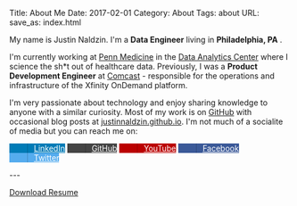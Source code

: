 Title: About Me
Date: 2017-02-01
Category: About
Tags: about
URL:
save_as: index.html

My name is Justin Naldzin. I'm a **Data Engineer** living in **Philadelphia, PA** .

I'm currently working at [Penn Medicine](https://www.pennmedicine.org/) in the [Data Analytics Center](http://www.med.upenn.edu/dac/) where I science the sh\*t out of healthcare data.  Previously, I was a **Product Development Engineer** at [Comcast](https://www.comcast.com/) - responsible for the operations and infrastructure of the Xfinity OnDemand platform.

I'm very passionate about technology and enjoy sharing knowledge to anyone with a similar curiosity.  Most of my work is on [GitHub](https://github.com/justinnaldzin/) with occasional blog posts at [justinnaldzin.github.io](https://justinnaldzin.github.io/).  I'm not much of a socialite of media but you can reach me on:


<style>
/*
 * Social Buttons for Bootstrap
 *
 * Copyright 2013-2016 Panayiotis Lipiridis
 * Licensed under the MIT License
 *
 * https://github.com/lipis/bootstrap-social
 */
.btn-social{position:relative;padding-left:44px;text-align:left;white-space:nowrap;overflow:hidden;text-overflow:ellipsis}.btn-social>:first-child{position:absolute;left:0;top:0;bottom:0;width:32px;line-height:34px;font-size:1.6em;text-align:center;border-right:1px solid rgba(0,0,0,0.2)}
.btn-social.btn-lg{padding-left:61px}.btn-social.btn-lg>:first-child{line-height:45px;width:45px;font-size:1.8em}
.btn-social.btn-sm{padding-left:38px}.btn-social.btn-sm>:first-child{line-height:28px;width:28px;font-size:1.4em}
.btn-social.btn-xs{padding-left:30px}.btn-social.btn-xs>:first-child{line-height:20px;width:20px;font-size:1.2em}
.btn-social-icon{position:relative;padding-left:44px;text-align:left;white-space:nowrap;overflow:hidden;text-overflow:ellipsis;height:34px;width:34px;padding:0}.btn-social-icon>:first-child{position:absolute;left:0;top:0;bottom:0;width:32px;line-height:34px;font-size:1.6em;text-align:center;border-right:1px solid rgba(0,0,0,0.2)}
.btn-social-icon.btn-lg{padding-left:61px}.btn-social-icon.btn-lg>:first-child{line-height:45px;width:45px;font-size:1.8em}
.btn-social-icon.btn-sm{padding-left:38px}.btn-social-icon.btn-sm>:first-child{line-height:28px;width:28px;font-size:1.4em}
.btn-social-icon.btn-xs{padding-left:30px}.btn-social-icon.btn-xs>:first-child{line-height:20px;width:20px;font-size:1.2em}
.btn-social-icon>:first-child{border:none;text-align:center;width:100% !important}
.btn-social-icon.btn-lg{height:45px;width:45px;padding-left:0;padding-right:0}
.btn-social-icon.btn-sm{height:30px;width:30px;padding-left:0;padding-right:0}
.btn-social-icon.btn-xs{height:22px;width:22px;padding-left:0;padding-right:0}
.btn-adn{color:#fff;background-color:#d87a68;border-color:rgba(0,0,0,0.2)}.btn-adn:focus,.btn-adn.focus{color:#fff;background-color:#ce563f;border-color:rgba(0,0,0,0.2)}
.btn-adn:hover{color:#fff;background-color:#ce563f;border-color:rgba(0,0,0,0.2)}
.btn-adn:active,.btn-adn.active,.open>.dropdown-toggle.btn-adn{color:#fff;background-color:#ce563f;border-color:rgba(0,0,0,0.2)}.btn-adn:active:hover,.btn-adn.active:hover,.open>.dropdown-toggle.btn-adn:hover,.btn-adn:active:focus,.btn-adn.active:focus,.open>.dropdown-toggle.btn-adn:focus,.btn-adn:active.focus,.btn-adn.active.focus,.open>.dropdown-toggle.btn-adn.focus{color:#fff;background-color:#b94630;border-color:rgba(0,0,0,0.2)}
.btn-adn:active,.btn-adn.active,.open>.dropdown-toggle.btn-adn{background-image:none}
.btn-adn.disabled:hover,.btn-adn[disabled]:hover,fieldset[disabled] .btn-adn:hover,.btn-adn.disabled:focus,.btn-adn[disabled]:focus,fieldset[disabled] .btn-adn:focus,.btn-adn.disabled.focus,.btn-adn[disabled].focus,fieldset[disabled] .btn-adn.focus{background-color:#d87a68;border-color:rgba(0,0,0,0.2)}
.btn-adn .badge{color:#d87a68;background-color:#fff}
.btn-facebook{color:#fff;background-color:#3b5998;border-color:rgba(0,0,0,0.2)}.btn-facebook:focus,.btn-facebook.focus{color:#fff;background-color:#2d4373;border-color:rgba(0,0,0,0.2)}
.btn-facebook:hover{color:#fff;background-color:#2d4373;border-color:rgba(0,0,0,0.2)}
.btn-facebook:active,.btn-facebook.active,.open>.dropdown-toggle.btn-facebook{color:#fff;background-color:#2d4373;border-color:rgba(0,0,0,0.2)}.btn-facebook:active:hover,.btn-facebook.active:hover,.open>.dropdown-toggle.btn-facebook:hover,.btn-facebook:active:focus,.btn-facebook.active:focus,.open>.dropdown-toggle.btn-facebook:focus,.btn-facebook:active.focus,.btn-facebook.active.focus,.open>.dropdown-toggle.btn-facebook.focus{color:#fff;background-color:#23345a;border-color:rgba(0,0,0,0.2)}
.btn-facebook:active,.btn-facebook.active,.open>.dropdown-toggle.btn-facebook{background-image:none}
.btn-facebook.disabled:hover,.btn-facebook[disabled]:hover,fieldset[disabled] .btn-facebook:hover,.btn-facebook.disabled:focus,.btn-facebook[disabled]:focus,fieldset[disabled] .btn-facebook:focus,.btn-facebook.disabled.focus,.btn-facebook[disabled].focus,fieldset[disabled] .btn-facebook.focus{background-color:#3b5998;border-color:rgba(0,0,0,0.2)}
.btn-facebook .badge{color:#3b5998;background-color:#fff}
.btn-github{color:#fff;background-color:#444;border-color:rgba(0,0,0,0.2)}.btn-github:focus,.btn-github.focus{color:#fff;background-color:#2b2b2b;border-color:rgba(0,0,0,0.2)}
.btn-github:hover{color:#fff;background-color:#2b2b2b;border-color:rgba(0,0,0,0.2)}
.btn-github:active,.btn-github.active,.open>.dropdown-toggle.btn-github{color:#fff;background-color:#2b2b2b;border-color:rgba(0,0,0,0.2)}.btn-github:active:hover,.btn-github.active:hover,.open>.dropdown-toggle.btn-github:hover,.btn-github:active:focus,.btn-github.active:focus,.open>.dropdown-toggle.btn-github:focus,.btn-github:active.focus,.btn-github.active.focus,.open>.dropdown-toggle.btn-github.focus{color:#fff;background-color:#191919;border-color:rgba(0,0,0,0.2)}
.btn-github:active,.btn-github.active,.open>.dropdown-toggle.btn-github{background-image:none}
.btn-github.disabled:hover,.btn-github[disabled]:hover,fieldset[disabled] .btn-github:hover,.btn-github.disabled:focus,.btn-github[disabled]:focus,fieldset[disabled] .btn-github:focus,.btn-github.disabled.focus,.btn-github[disabled].focus,fieldset[disabled] .btn-github.focus{background-color:#444;border-color:rgba(0,0,0,0.2)}
.btn-github .badge{color:#444;background-color:#fff}
.btn-linkedin{color:#fff;background-color:#007bb6;border-color:rgba(0,0,0,0.2)}.btn-linkedin:focus,.btn-linkedin.focus{color:#fff;background-color:#005983;border-color:rgba(0,0,0,0.2)}
.btn-linkedin:hover{color:#fff;background-color:#005983;border-color:rgba(0,0,0,0.2)}
.btn-linkedin:active,.btn-linkedin.active,.open>.dropdown-toggle.btn-linkedin{color:#fff;background-color:#005983;border-color:rgba(0,0,0,0.2)}.btn-linkedin:active:hover,.btn-linkedin.active:hover,.open>.dropdown-toggle.btn-linkedin:hover,.btn-linkedin:active:focus,.btn-linkedin.active:focus,.open>.dropdown-toggle.btn-linkedin:focus,.btn-linkedin:active.focus,.btn-linkedin.active.focus,.open>.dropdown-toggle.btn-linkedin.focus{color:#fff;background-color:#00405f;border-color:rgba(0,0,0,0.2)}
.btn-linkedin:active,.btn-linkedin.active,.open>.dropdown-toggle.btn-linkedin{background-image:none}
.btn-linkedin.disabled:hover,.btn-linkedin[disabled]:hover,fieldset[disabled] .btn-linkedin:hover,.btn-linkedin.disabled:focus,.btn-linkedin[disabled]:focus,fieldset[disabled] .btn-linkedin:focus,.btn-linkedin.disabled.focus,.btn-linkedin[disabled].focus,fieldset[disabled] .btn-linkedin.focus{background-color:#007bb6;border-color:rgba(0,0,0,0.2)}
.btn-linkedin .badge{color:#007bb6;background-color:#fff}
.btn-twitter{color:#fff;background-color:#55acee;border-color:rgba(0,0,0,0.2)}.btn-twitter:focus,.btn-twitter.focus{color:#fff;background-color:#2795e9;border-color:rgba(0,0,0,0.2)}
.btn-twitter:hover{color:#fff;background-color:#2795e9;border-color:rgba(0,0,0,0.2)}
.btn-twitter:active,.btn-twitter.active,.open>.dropdown-toggle.btn-twitter{color:#fff;background-color:#2795e9;border-color:rgba(0,0,0,0.2)}.btn-twitter:active:hover,.btn-twitter.active:hover,.open>.dropdown-toggle.btn-twitter:hover,.btn-twitter:active:focus,.btn-twitter.active:focus,.open>.dropdown-toggle.btn-twitter:focus,.btn-twitter:active.focus,.btn-twitter.active.focus,.open>.dropdown-toggle.btn-twitter.focus{color:#fff;background-color:#1583d7;border-color:rgba(0,0,0,0.2)}
.btn-twitter:active,.btn-twitter.active,.open>.dropdown-toggle.btn-twitter{background-image:none}
.btn-twitter.disabled:hover,.btn-twitter[disabled]:hover,fieldset[disabled] .btn-twitter:hover,.btn-twitter.disabled:focus,.btn-twitter[disabled]:focus,fieldset[disabled] .btn-twitter:focus,.btn-twitter.disabled.focus,.btn-twitter[disabled].focus,fieldset[disabled] .btn-twitter.focus{background-color:#55acee;border-color:rgba(0,0,0,0.2)}
.btn-twitter .badge{color:#55acee;background-color:#fff}
.btn-youtube{color:#fff;background-color:#bb0000;border-color:rgba(0,0,0,0.2)}.btn-youtube:focus,.btn-youtube.focus{color:#fff;background-color:#910000;border-color:rgba(0,0,0,0.2)}
.btn-youtube:hover{color:#fff;background-color:#910000;border-color:rgba(0,0,0,0.2)}
.btn-youtube:active,.btn-youtube.active,.open>.dropdown-toggle.btn-youtube{color:#fff;background-color:#910000;border-color:rgba(0,0,0,0.2)}.btn-youtube:active:hover,.btn-youtube.active:hover,.open>.dropdown-toggle.btn-youtube:hover,.btn-youtube:active:focus,.btn-youtube.active:focus,.open>.dropdown-toggle.btn-youtube:focus,.btn-youtube:active.focus,.btn-youtube.active.focus,.open>.dropdown-toggle.btn-youtube.focus{color:#fff;background-color:#e60000;border-color:rgba(0,0,0,0.2)}
.btn-youtube:active,.btn-youtube.active,.open>.dropdown-toggle.btn-youtube{background-image:none}
.btn-youtube.disabled:hover,.btn-youtube[disabled]:hover,fieldset[disabled] .btn-youtube:hover,.btn-youtube.disabled:focus,.btn-youtube[disabled]:focus,fieldset[disabled] .btn-youtube:focus,.btn-youtube.disabled.focus,.btn-youtube[disabled].focus,fieldset[disabled] .btn-youtube.focus{background-color:#bb0000;border-color:rgba(0,0,0,0.2)}
.btn-youtube .badge{color:#bb0000;background-color:#fff}
</style>
<div class="container">
<!--
Bootstrap Social Buttons
https://lipis.github.io/bootstrap-social/
-->
<p>
<a href="https://www.linkedin.com/in/justinnaldzin/" style="align:left;width:200px" class="btn btn-block btn-social btn-linkedin icon-left"><span class="fa fa-linkedin"></span> LinkedIn</a>
<a href="https://www.github.com/justinnaldzin/" style="width:200px" class="btn btn-block btn-social btn-github right"><span class="fa fa-github"></span> GitHub</a>
<a href="https://www.youtube.com/justinnaldzin/" style="width:200px" class="btn btn-block btn-social btn-youtube"><span class="fa fa-youtube"></span> YouTube</a>
<a href="https://www.facebook.com/justinnaldzin/" style="width:200px" class="btn btn-block btn-social btn-facebook"><span class="fa fa-facebook"></span> Facebook</a>
<a href="https://www.twitter.com/justinnaldzin/" style="width:200px" class="btn btn-block btn-social btn-twitter"><span class="fa fa-twitter"></span> Twitter</a>
</p>
</div>
---
<div class="container">
<p>
<a href="{filename}/documents/JustinNaldzin.pdf" style="width:200px" class="btn btn-default"><span class="glyphicon glyphicon-download"></span> Download Resume</a>
</p>
</div>

